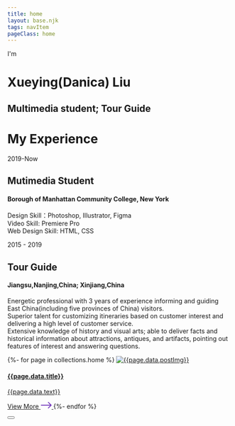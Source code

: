```yaml
---
title: home
layout: base.njk
tags: navItem
pageClass: home
---
```

<main>
        <div class="hero" id="home">
                 <div class="hero-content">
                            <div class="hero-text">
                                <p>I'm</p>
                                <h1>Xueying(Danica) Liu</h1>
                                <h2>Multimedia student; Tour Guide</h2>
                            </div>
                </div>
            </div>
        </div>
        <div class="experience" id="experience">
            <div class="container">
            <h1>My Experience</h1>
                <div class="timeline">
                    <div class="timeline-item left">
                        <div class="timeline-text">
                            <div class="timeline-date">2019-Now</div>
                            <h2>Mutimedia Student</h2>
                            <h4>Borough of Manhattan Community College, New York</h4>
                            <p>
                               Design Skill：Photoshop,  Illustrator, Figma<br>
          Video Skill: Premiere Pro<br>
          Web Design Skill: HTML, CSS
                            </p>
                        </div>
                    </div>
                    <div class="timeline-item right">
                        <div class="timeline-text">
                            <div class="timeline-date">2015 - 2019</div>
                            <h2>Tour Guide</h2>
                            <h4>Jiangsu,Nanjing,China; Xinjiang,China</h4>
                            <p>
                               Energetic professional with 3 years of experience informing and guiding East China(including five provinces of China) visitors. <br>Superior talent for customizing itineraries based on customer interest and delivering a high level of customer service. <br>Extensive knowledge of history and visual arts; able to deliver facts and historical information about attractions, antiques, and artifacts, pointing out features of interest and answering questions.
                            </p>
                        </div>
                    </div>
                       <!-- Experience End
                    <div class="timeline-item left ">
                        <div class="timeline-text">
                            <div class="timeline-date">2011 - 2015</div>
                            <h2>Tourism Management Student</h2>
                            <h4>Liaoning Institute of Science，China</h4>
                            <p>
                                Lorem ipsum dolor sit amet elit. Aliquam odio dolor, id luctus erat sagittis non. Ut blandit semper pretium.
                            </p>
                        </div>
                    </div>
End -->
                </div>
            </div>
        </div>
<!-- Experience End -->
<section class="page-contain">
{%- for page in collections.home %}
  <a href="{{page.url}}" class="data-card">
    <img src="{{page.data.postImg}}" alt="{{page.data.postImg}}">
    <h4>{{page.data.title}}</h4>
    <p>{{page.data.text}}</p>
    <span class="link-text">
      View More
      <svg width="25" height="16" viewBox="0 0 25 16" fill="none" xmlns="http://www.w3.org/2000/svg">
<path fill-rule="evenodd" clip-rule="evenodd" d="M17.8631 0.929124L24.2271 7.29308C24.6176 7.68361 24.6176 8.31677 24.2271 8.7073L17.8631 15.0713C17.4726 15.4618 16.8394 15.4618 16.4489 15.0713C16.0584 14.6807 16.0584 14.0476 16.4489 13.657L21.1058 9.00019H0.47998V7.00019H21.1058L16.4489 2.34334C16.0584 1.95281 16.0584 1.31965 16.4489 0.929124C16.8394 0.538599 17.4726 0.538599 17.8631 0.929124Z" fill="#753BBD"/>
</svg>
    </span>
  </a>
{%- endfor %}

</section>
</main>






  <!-- Back to top button -->
     
<button onclick="topFunction()" id="myBtn" title="Go to top"><i class="fa fa-chevron-up"></i></button>   
</main>
        
